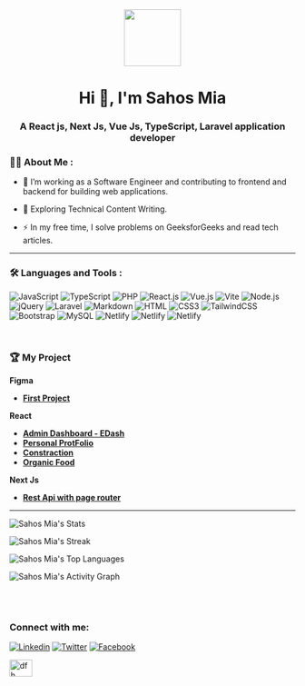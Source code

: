 <div id="header" align="center">
  <img src="https://media.giphy.com/media/M9gbBd9nbDrOTu1Mqx/giphy.gif" width="100"/>
</div>
<h1 align="center">Hi 👋, I'm Sahos Mia</h1>
<h3 align="center">A React js, Next Js, Vue Js, TypeScript, Laravel application developer</h3>

### :woman_technologist: About Me :
- :telescope: I’m working as a Software Engineer and contributing to frontend and backend for building web applications.

- :seedling: Exploring Technical Content Writing.

- :zap: In my free time, I solve problems on GeeksforGeeks and read tech articles.


---

### :hammer_and_wrench: Languages and Tools :




![JavaScript](https://img.shields.io/badge/JavaScript-F7DF1E?style=flat-square&logo=javascript&logoColor=black)
![TypeScript](https://img.shields.io/badge/TypeScript-007ACC?style=flat-square&logo=typescript&logoColor=white)
![PHP](https://img.shields.io/badge/PHP-777BB4?style=flat-square&logo=php&logoColor=white)
![React.js](https://img.shields.io/badge/React.js-0081CB?style=flat-square&logo=react&logoColor=61DAFB)
![Vue.js](https://img.shields.io/badge/Vue.js-35495E?style=flat-square&logo=vue.js&logoColor=4FC08D)
![Vite](https://img.shields.io/badge/Vite-593D88?style=flat-square&logo=vite&logoColor=white)
![Node.js](https://img.shields.io/badge/Node.js-43853D?style=flat-square&logo=node.js&logoColor=white)
![jQuery](https://img.shields.io/badge/jQuery-0769AD?style=flat-square&logo=jquery&logoColor=white)
![Laravel](https://img.shields.io/badge/Laravel-FF2D20?style=flat-square&logo=laravel&logoColor=white)
![Markdown](https://img.shields.io/badge/Markdown-000000?style=flat-square&logo=markdown&logoColor=white)
![HTML](https://img.shields.io/badge/HTML5-E34F26?style=flat-square&logo=html5&logoColor=white)
![CSS3](https://img.shields.io/badge/CSS3-1572B6?style=flat-square&logo=css3&logoColor=white)
![TailwindCSS](https://img.shields.io/badge/Tailwind_CSS-38B2AC?style=flat-square&logo=tailwind-css&logoColor=white)
![Bootstrap](https://img.shields.io/badge/Bootstrap-563D7C?style=flat-square&logo=bootstrap&logoColor=white)
![MySQL](https://img.shields.io/badge/MySQL-005C84?style=flat-square&logo=mysql&logoColor=white)
![Netlify](https://img.shields.io/badge/Netlify-00C7B7?style=flat-square&logo=netlify&logoColor=white)
![Netlify](https://img.shields.io/badge/C-6271c1?style=flat-square&logo=c&logoColor=white)
![Netlify](https://img.shields.io/badge/PostMan-fd713b?style=flat-square&logo=postman&logoColor=white)


<br>

### 	:trophy: My Project

**Figma**
- **<a href="https://www.figma.com/file/vKhEk8m4K2hr2IcAVQuZ6g/New?node-id=0%3A1&t=jXjYrwaUttsHJj2p-1">First Project</a>**

**React**
- **[Admin Dashboard - EDash](https://e-dash-sahosmia.netlify.app/)**
- **[Personal ProtFolio](https://sahos-mia.netlify.app/)**
- **[Constraction](https://sahos-mia-construction.netlify.app/)**
- **[Organic Food](https://sahos-mia-organic-food.netlify.app/)**

**Next Js**
- **[Rest Api with page router](https://github.com/sahosridoy/nextjs-page-api.git)**


--- 





![Sahos Mia's Stats](https://github-readme-stats.vercel.app/api?username=sahosmia&theme=darcula&show_icons=true&hide_border=true&count_private=true)

![Sahos Mia's Streak](https://github-readme-streak-stats.herokuapp.com/?user=sahosmia&theme=darcula&hide_border=true)

![Sahos Mia's Top Languages](https://github-readme-stats.vercel.app/api/top-langs/?username=sahosmia&theme=darcula&show_icons=true&hide_border=true&layout=compact)
  
![Sahos Mia's Activity Graph](https://github-readme-activity-graph.vercel.app/graph/?username=sahosmia&theme=tokyo-night&hide_border=true&text_color=ffffff"&color=708090&point=24292e&area=true&hide_border=true)
  

<br />
<br />




### Connect with me:






[![Linkedin](https://img.shields.io/badge/LinkedIn-0077B5?style=flat-square&logo=linkedin&logoColor=white)](https://www.linkedin.com/in/sahosridoy1/) 
[![Twitter](https://img.shields.io/badge/Twitter-1DA1F2?style=flat-square&logo=twitter&logoColor=white)](https://twitter.com/sahosridoy1)
[![Facebook](https://img.shields.io/badge/Facebook-1877F2?style=flat-square&logo=facebook&logoColor=white)](https://facebook.com/sahosridoy1)

<a href="https://www.hackerrank.com/sahosridoy" target="blank"><img align="center" src="https://raw.githubusercontent.com/rahuldkjain/github-profile-readme-generator/master/src/images/icons/Social/hackerrank.svg" alt="dfh" height="30" width="40" /></a>





